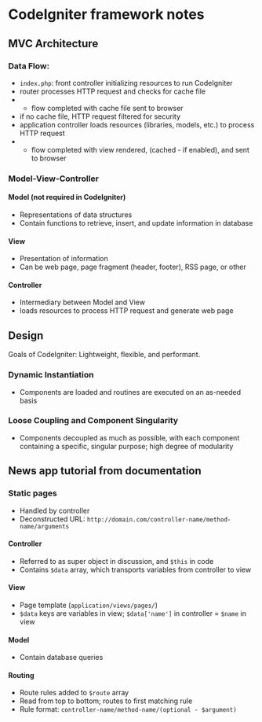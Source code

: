 # CodeIgniter framework notes

## MVC Architecture
### Data Flow:
- `index.php`: front controller initializing resources to run CodeIgniter
- router processes HTTP request and checks for cache file
- - flow completed with cache file sent to browser
- if no cache file, HTTP request filtered for security
- application controller loads resources (libraries, models, etc.) to process HTTP request
- - flow completed with view rendered, (cached - if enabled), and sent to browser

### Model-View-Controller
#### Model (not required in CodeIgniter)
- Representations of data structures
- Contain functions to retrieve, insert, and update information in database

#### View
- Presentation of information
- Can be web page, page fragment (header, footer), RSS page, or other

#### Controller
- Intermediary between Model and View
- loads resources to process HTTP request and generate web page

## Design

Goals of CodeIgniter: Lightweight, flexible, and performant.

### Dynamic Instantiation
- Components are loaded and routines are executed on an as-needed basis
### Loose Coupling and Component Singularity
- Components decoupled as much as possible, with each component containing a specific, singular purpose; high degree of modularity


## News app tutorial from documentation
### Static pages
- Handled by controller
- Deconstructed URL: `http://domain.com/controller-name/method-name/arguments`

#### Controller
- Referred to as super object in discussion, and `$this` in code
- Contains `$data` array, which transports variables from controller to view

#### View
- Page template (`application/views/pages/`)
- `$data` keys are variables in view; `$data['name']` in controller = `$name` in view

#### Model
- Contain database queries

#### Routing
- Route rules added to `$route` array
- Read from top to bottom; routes to first matching rule
- Rule format: `controller-name/method-name/(optional - $argument)`
